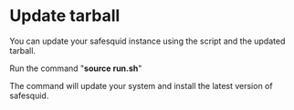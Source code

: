 # Update tarball
You can update your safesquid instance using the script and the updated tarball.

Run the command "**source run.sh**"

The command will update your system and install the latest version of safesquid.
